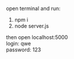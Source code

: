 open terminal and run:
1. npm i
2. node server.js 

then
   open localhost:5000 <br>
   login:    qwe <br>
    password: 123
